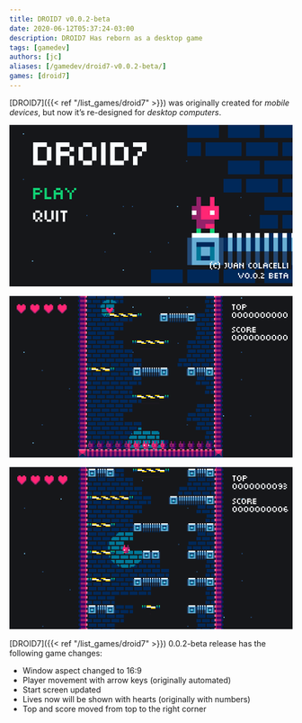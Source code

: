 ```yaml
---
title: DROID7 v0.0.2-beta
date: 2020-06-12T05:37:24-03:00
description: DROID7 Has reborn as a desktop game
tags: [gamedev]
authors: [jc]
aliases: [/gamedev/droid7-v0.0.2-beta/]
games: [droid7]
---
```


[DROID7]({{< ref "/list_games/droid7" >}}) was originally created for _mobile devices_, but now it’s re-designed for _desktop computers_.

![Start screen](screenshot_1.png)

![In game](screenshot_2.png)

![In game](screenshot_3.png)

[DROID7]({{< ref "/list_games/droid7" >}}) 0.0.2-beta release has the following game changes:

-   Window aspect changed to 16:9
-   Player movement with arrow keys (originally automated)
-   Start screen updated
-   Lives now will be shown with hearts (originally with numbers)
-   Top and score moved from top to the right corner
